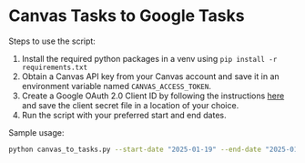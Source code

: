 # Canvas Tasks to Google Tasks

Steps to use the script:
1. Install the required python packages in a venv using `pip install -r requirements.txt`
2. Obtain a Canvas API key from your Canvas account and save it in an environment variable named `CANVAS_ACCESS_TOKEN`.
3. Create a Google OAuth 2.0 Client ID by following the instructions [here](https://developers.google.com/tasks/reference/rest/v1/tasks/insert#authorization-scopes) and save the client secret file in a location of your choice.
4. Run the script with your preferred start and end dates.

Sample usage:
```sh
python canvas_to_tasks.py --start-date "2025-01-19" --end-date "2025-01-28" --create-tasks --client-file-path "path/to/client_secret.json"
```
